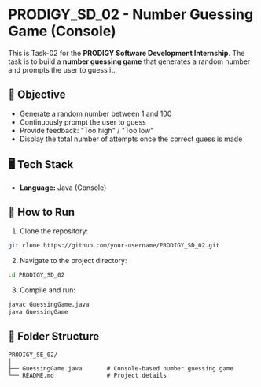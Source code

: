 # PRODIGY_SD_02 - Number Guessing Game (Console)

This is Task-02 for the **PRODIGY Software Development Internship**. The task is to build a **number guessing game** that generates a random number and prompts the user to guess it.

## 🎯 Objective

- Generate a random number between 1 and 100
- Continuously prompt the user to guess
- Provide feedback: "Too high" / "Too low"
- Display the total number of attempts once the correct guess is made

## 🖥️ Tech Stack

- **Language:** Java (Console)

## 🚀 How to Run

1. Clone the repository:

```bash
git clone https://github.com/your-username/PRODIGY_SD_02.git
```

2. Navigate to the project directory:

```bash
cd PRODIGY_SD_02
```

3. Compile and run:

```bash
javac GuessingGame.java
java GuessingGame
```

## 📁 Folder Structure

```
PRODIGY_SE_02/
│
├── GuessingGame.java       # Console-based number guessing game
└── README.md               # Project details
```


